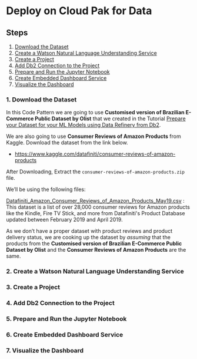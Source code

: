 # Deploy on Cloud Pak for Data

## Steps

1. [Download the Dataset](#1-download-the-dataset)
2. [Create a Watson Natural Language Understanding Service](#2-create-a-watson-natural-language-understanding-service)
3. [Create a Project](#3-create-a-project)
4. [Add Db2 Connection to the Project](#4-add-db2-connection-to-the-project)
5. [Prepare and Run the Jupyter Notebook](#5-prepare-and-run-the-jupyter-notebook)
6. [Create Embedded Dashboard Service](#6-create-ibm-streaming-analytics-service)
7. [Visualize the Dashboard](#7-visualize-the-dashboard)

### 1. Download the Dataset
In this Code Pattern we are going to use **Customised version of Brazilian E-Commerce Public Dataset by Olist** that we created in the Tutorial [Prepare your Dataset for your ML Models using Data Refinery from Db2](https://github.com/IBM/prepare-your-dataset-using-data-refinery-from-db2-cp4d).

We are also going to use **Consumer Reviews of Amazon Products** from Kaggle. Download the dataset from the link below.

- https://www.kaggle.com/datafiniti/consumer-reviews-of-amazon-products

After Downloading, Extract the `consumer-reviews-of-amazon-products.zip` file.

We’ll be using the following files:

[Datafiniti_Amazon_Consumer_Reviews_of_Amazon_Products_May19.csv]() : This dataset is a list of over 28,000 consumer reviews for Amazon products like the Kindle, Fire TV Stick, and more from Datafiniti's Product Database updated between February 2019 and April 2019.

As we don’t have a proper dataset with product reviews and product delivery status, we are cooking up the dataset by _assuming_ 
that the products from the **Customised version of Brazilian E-Commerce Public Dataset by Olist** and the **Consumer Reviews of Amazon Products** are the same.

### 2. Create a Watson Natural Language Understanding Service
### 3. Create a Project
### 4. Add Db2 Connection to the Project
### 5. Prepare and Run the Jupyter Notebook
### 6. Create Embedded Dashboard Service
### 7. Visualize the Dashboard
